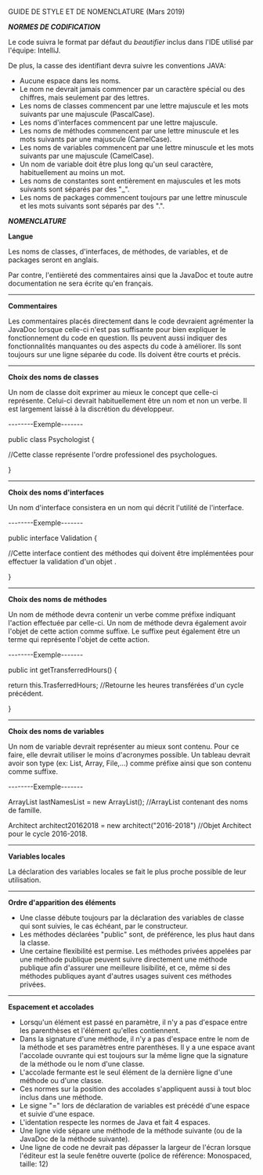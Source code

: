 ##

GUIDE DE STYLE ET DE NOMENCLATURE
(Mars 2019)


***NORMES DE CODIFICATION***

Le code suivra le format par défaut du *beautifier* inclus dans l'IDE utilisé par l'équipe: IntelliJ.

De plus, la casse des identifiant devra suivre les conventions JAVA:
- Aucune espace dans les noms.
- Le nom ne devrait jamais commencer par un caractère spécial ou des chiffres, mais seulement par des lettres.
- Les noms de classes commencent par une lettre majuscule et les mots suivants par une majuscule (PascalCase).
- Les noms d'interfaces commencent par une lettre majuscule.
- Les noms de méthodes commencent par une lettre minuscule et les mots suivants par une majuscule (CamelCase).
- Les noms de variables commencent par une lettre minuscule et les mots suivants par une majuscule (CamelCase).
- Un nom de variable doit être plus long qu'un seul caractère, habituellement au moins un mot.
- Les noms de constantes sont entièrement en majuscules et les mots suivants sont séparés par des "_".
- Les noms de packages commencent toujours par une lettre minuscule et les mots suivants sont séparés par des ".".


***NOMENCLATURE***

**Langue**

Les noms de classes, d'interfaces, de méthodes, de variables, et de packages seront en anglais.

Par contre, l'entièreté des commentaires ainsi que la JavaDoc et toute autre documentation ne sera écrite qu'en français.

----------------------

**Commentaires**

Les commentaires placés directement dans le code devraient agrémenter la JavaDoc lorsque celle-ci n'est pas suffisante pour bien expliquer le fonctionnement du code en question.
Ils peuvent aussi indiquer des fonctionnalités manquantes ou des aspects du code à améliorer.
Ils sont toujours sur une ligne séparée du code.
Ils doivent être courts et précis.

----------------------

**Choix des noms de classes**

Un nom de classe doit exprimer au mieux le concept que celle-ci représente.
Celui-ci devrait habituellement être un nom et non un verbe.
Il est largement laissé à la discrétion du développeur.

--------Exemple-------

public class Psychologist {

//Cette classe représente l'ordre professionel des psychologues.

}

----------------------


**Choix des noms d'interfaces**

Un nom d'interface consistera en un nom qui décrit l'utilité de l'interface.

--------Exemple-------

public interface Validation {

//Cette interface contient des méthodes qui doivent être implémentées pour effectuer la validation d'un objet .

}

----------------------


**Choix des noms de méthodes**

Un nom de méthode devra contenir un verbe comme préfixe indiquant l'action effectuée par celle-ci.
Un nom de méthode devra également avoir l'objet de cette action comme suffixe.
Le suffixe peut également être un terme qui représente l'objet de cette action.

--------Exemple-------

public int getTransferredHours() {

 return this.TrasferredHours; //Retourne les heures transférées d'un cycle précédent.

}

----------------------


**Choix des noms de variables**

Un nom de variable devrait représenter au mieux sont contenu.
Pour ce faire, elle devrait utiliser le moins d'acronymes possible.
Un tableau devrait avoir son type (ex: List, Array, File,...) comme préfixe ainsi que son contenu comme suffixe.


--------Exemple-------

ArrayList<String> lastNamesList = new ArrayList<String>(); //ArrayList contenant des noms de famille.

Architect architect20162018 = new architect("2016-2018") //Objet Architect pour le cycle 2016-2018.

----------------------

**Variables locales**

La déclaration des variables locales se fait le plus proche possible de leur utilisation.

----------------------

**Ordre d'apparition des éléments**

- Une classe débute toujours par la déclaration des variables de classe qui sont suivies, le cas échéant, par le constructeur.
- Les méthodes déclarées "public" sont, de préférence, les plus haut dans la classe.
- Une certaine flexibilité est permise.
Les méthodes privées appelées par une méthode publique peuvent suivre directement une méthode publique afin d'assurer une meilleure lisibilité, et ce, même si des méthodes publiques ayant d'autres usages suivent ces méthodes privées.

----------------------

**Espacement et accolades**

- Lorsqu'un élément est passé en paramètre, il n'y a pas d'espace entre les parenthèses et l'élément qu'elles contiennent.
- Dans la signature d'une méthode, il n'y a pas d'espace entre le nom de la méthode et ses paramètres entre parenthèses.
Il y a une espace avant l'accolade ouvrante qui est toujours sur la même ligne que la signature de la méthode ou le nom d'une classe.
- L'accolade fermante est le seul élément de la dernière ligne d'une méthode ou d'une classe.
- Ces normes sur la position des accolades s'appliquent aussi à tout bloc inclus dans une méthode.
- Le signe "=" lors de déclaration de variables est précédé d'une espace et suivie d'une espace.
- L'identation respecte les normes de Java et fait 4 espaces.
- Une ligne vide sépare une méthode de la méthode suivante (ou de la JavaDoc de la méthode suivante).
- Une ligne de code ne devrait pas dépasser la largeur de l'écran lorsque l'éditeur est la seule fenêtre ouverte (police de référence: Monospaced, taille: 12)